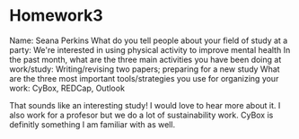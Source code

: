 # Homework3

Name: Seana Perkins
What do you tell people about your field of study at a party: We're interested in using physical activity to improve mental health
In the past month, what are the three main activities you have been doing at work/study: Writing/revising two papers; preparing for a new study
What are the three most important tools/strategies you use for organizing your work: CyBox, REDCap, Outlook


That sounds like an interesting study! I would love to hear more about it. I also work for a profesor but we do a lot of sustainability work. CyBox is definitly something I am familiar with as well. 
